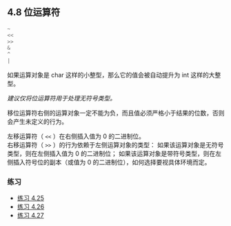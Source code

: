 ## 4.8 位运算符
```c
~
<<
>>
&
^
|
```

如果运算对象是 char 这样的小整型，那么它的值会被自动提升为 int 这样的大整型。

*建议仅将位运算符用于处理无符号类型。*

移位运算符右侧的运算对象一定不能为负，而且值必须严格小于结果的位数，否则会产生未定义的行为。

左移运算符（ `<<` ）在右侧插入值为 0 的二进制位。  
右移运算符（ `>>` ）的行为依赖于左侧运算对象的类型：
如果该运算对象是无符号类型，则在左侧插入值为 0 的二进制位；
如果该运算对象是带符号类型，则在左侧插入符号位的副本（或值为 0 的二进制位），如何选择要视具体环境而定。

### 练习
* [练习 4.25](../src/quiz_4.25.md)
* [练习 4.26](../src/quiz_4.26.md)
* [练习 4.27](../src/quiz_4.27.cpp)
